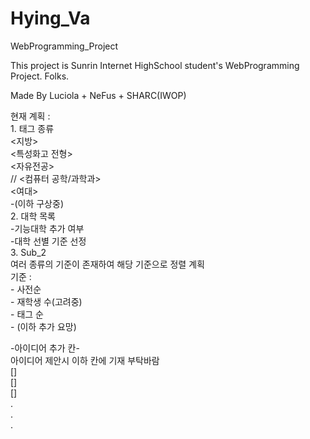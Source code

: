 # Hying_Va
 WebProgramming_Project

 This project is Sunrin Internet HighSchool student's WebProgramming Project. Folks.
 
 Made By Luciola + NeFus + SHARC(IWOP)

 현재 계획 :  
    1. 태그 종류  
        <지방>  
        <특성화고 전형>  
        <자유전공>  
        // <컴퓨터 공학/과학과>  
        <여대>  
        -(이하 구상중)  
    2. 대학 목록  
        -기능대학 추가 여부  
        -대학 선별 기준 선정  
    3. Sub_2  
        여러 종류의 기준이 존재하여 해당 기준으로 정렬 계획  
        기준 :  
            - 사전순  
            - 재학생 수(고려중)  
            - 태그 순  
            - (이하 추가 요망)  
  
-아이디어 추가 칸-  
    아이디어 제안시 이하 칸에 기재 부탁바람  
[]  
[]  
[]  
.  
.  
.
